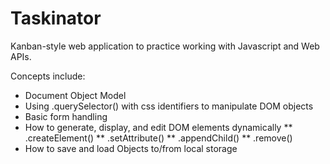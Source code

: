 # Taskinator

Kanban-style web application to practice working with Javascript and Web APIs.

Concepts include:
* Document Object Model
* Using .querySelector() with css identifiers to manipulate DOM objects
* Basic form handling
* How to generate, display, and edit DOM elements dynamically
    ** .createElement()
    ** .setAttribute()
    ** .appendChild()
    ** .remove()
* How to save and load Objects to/from local storage
